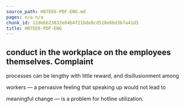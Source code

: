 ```yaml
---
source_path: H07EE6-PDF-ENG.md
pages: n/a-n/a
chunk_id: 12debb23832e04b4f21bde8cd518e6bd3b7a41d3
title: H07EE6-PDF-ENG
---
```

## conduct in the workplace on the employees themselves. Complaint

processes can be lengthy with little reward, and disillusionment among

workers — a pervasive feeling that speaking up would not lead to

meaningful change — is a problem for hotline utilization.
